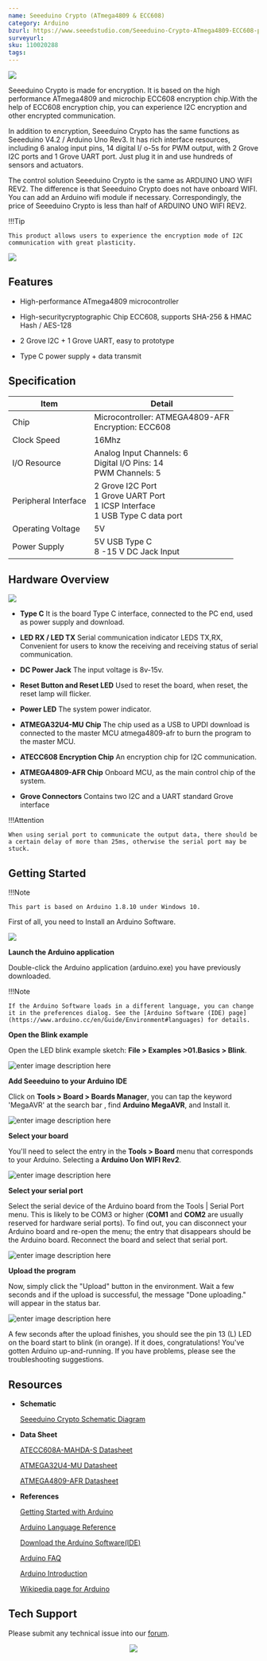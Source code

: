 ```yaml
---
name: Seeeduino Crypto (ATmega4809 & ECC608)
category: Arduino
bzurl: https://www.seeedstudio.com/Seeeduino-Crypto-ATmega4809-ECC608-p-4369.html
surveyurl: 
sku: 110020288
tags:
---
```



![](https://raw.githubusercontent.com/SeeedDocument/Seeeduino-Crypto-ATmega4809-ECC608-/master/img/Seeed-Crypto-ATmega4809-ECC608-wiki.jpg)


Seeeduino Crypto is made for encryption. It is based on the high performance ATmega4809 and microchip ECC608 encryption chip.With the help of ECC608 encryption chip, you can experience I2C encryption and other encrypted communication.


In addition to encryption, Seeeduino Crypto has the same functions as Seeeduino V4.2 / Arduino Uno Rev3. It has rich interface resources, including 6 analog input pins, 14 digital I/ o-5s for PWM output, with 2 Grove I2C ports and 1 Grove UART port. Just plug it in and use hundreds of sensors and actuators.


The control solution Seeeduino Crypto is the same as ARDUINO UNO WIFI REV2. The difference is that Seeeduino Crypto does not have onboard WIFI. You can add an Arduino wifi module if necessary. Correspondingly, the price of Seeeduino Crypto is less than half of ARDUINO UNO WIFI REV2.


!!!Tip

    This product allows users to experience the encryption mode of I2C communication with great plasticity.




<p style=":center"><a href="https://www.seeedstudio.com/Seeeduino-Crypto-ATmega4809-ECC608-p-4369.html" target="_blank"><img src="https://github.com/SeeedDocument/wiki_english/raw/master/docs/images/300px-Get_One_Now_Banner-ragular.png" /></a></p>


## Features


 - High-performance ATmega4809 microcontroller 

 - High-securitycryptographic Chip ECC608, supports SHA-256 & HMAC Hash / AES-128

 - 2 Grove I2C + 1 Grove UART, easy to prototype

 - Type C power supply + data transmit




## Specification

|Item|Detail|
|---|---|
| Chip | Microcontroller: ATMEGA4809-AFR <br> Encryption: ECC608 |
| Clock Speed | 16Mhz |
| I/O Resource |Analog Input Channels: 6<br>Digital I/O Pins: 14<br>PWM Channels: 5|
| Peripheral Interface |2 Grove I2C Port<br>1 Grove UART Port<br>1 ICSP Interface<br>1 USB Type C data port|
| Operating Voltage | 5V|
| Power Supply |5V USB Type C<br>8 -15 V DC Jack Input|


## Hardware Overview


![](https://raw.githubusercontent.com/SeeedDocument/Seeeduino-Crypto-ATmega4809-ECC608-/master/img/Hardware-figure.jpg)



 - **Type C** It is the board Type C interface, connected to the PC end, used as power supply and download.  
 
 - **LED RX / LED TX** Serial communication indicator LEDS TX,RX, Convenient for users to know the receiving and receiving status of serial communication.  
  
 - **DC Power Jack** The input voltage is 8v-15v.

 - **Reset Button and Reset LED** Used to reset the board, when reset, the reset lamp will flicker.

 - **Power LED** The system power indicator.

 - **ATMEGA32U4-MU Chip** The chip used as a USB to UPDI download is connected to the master MCU atmega4809-afr to burn the program to the master MCU.

 - **ATECC608 Encryption Chip** An encryption chip for I2C communication.

 - **ATMEGA4809-AFR Chip** Onboard MCU, as the main control chip of the system.

 - **Grove Connectors** Contains two I2C and a UART standard Grove interface



!!!Attention

    When using serial port to communicate the output data, there should be a certain delay of more than 25ms, otherwise the serial port may be stuck.



## Getting Started


!!!Note

    This part is based on Arduino 1.8.10 under Windows 10.




First of all, you need to Install an Arduino Software.


[![](https://raw.githubusercontent.com/SeeedDocument/Seeeduino_Stalker_V3_1/master/images/Download_IDE.png)](https://www.arduino.cc/en/Main/Software)


**Launch the Arduino application**

Double-click the Arduino application (arduino.exe) you have previously downloaded.


!!!Note
 
    If the Arduino Software loads in a different language, you can change it in the preferences dialog. See the [Arduino Software (IDE) page](https://www.arduino.cc/en/Guide/Environment#languages) for details.




**Open the Blink example**

Open the LED blink example sketch: **File > Examples >01.Basics > Blink**.


![enter image description here](https://raw.githubusercontent.com/SeeedDocument/Seeeduino-Crypto-ATmega4809-ECC608-/master/img/select-blink.png)


**Add Seeeduino to your Arduino IDE**


Click on **Tools > Board > Boards Manager**, you can tap the keyword 'MegaAVR' at the search bar , find **Arduino MegaAVR**, and Install it.




![enter image description here](https://raw.githubusercontent.com/SeeedDocument/Seeeduino-Crypto-ATmega4809-ECC608-/master/img/install.png)




**Select your board**

You'll need to select the entry in the **Tools > Board** menu that corresponds to your Arduino.
Selecting a **Arduino Uon WIFI Rev2**.


![enter image description here](https://raw.githubusercontent.com/SeeedDocument/Seeeduino-Crypto-ATmega4809-ECC608-/master/img/board.png)



**Select your serial port**

Select the serial device of the Arduino board from the Tools | Serial Port menu. This is likely to be COM3 or higher (**COM1** and **COM2** are usually reserved for hardware serial ports). To find out, you can disconnect your Arduino board and re-open the menu; the entry that disappears should be the Arduino board. Reconnect the board and select that serial port.


![enter image description here](https://raw.githubusercontent.com/SeeedDocument/Seeeduino-Crypto-ATmega4809-ECC608-/master/img/port.png)


**Upload the program**


Now, simply click the "Upload" button in the environment. Wait a few seconds and if the upload is successful, the message "Done uploading." will appear in the status bar.


![enter image description here](https://github.com/SeeedDocument/Seeeduino_GPRS/blob/master/img/upload_image.png?raw=true)


A few seconds after the upload finishes, you should see the pin 13 (L) LED on the board start to blink (in orange). If it does, congratulations! You've gotten Arduino up-and-running. If you have problems, please see the troubleshooting suggestions.



## Resources


- **Schematic**    

   [Seeeduino Crypto Schematic Diagram](https://github.com/SeeedDocument/Seeeduino-Crypto-ATmega4809-ECC608-/raw/master/res/Seeeduino-Crypto-(ATmega4809%26ECC608).zip)  

- **Data Sheet**

   [ATECC608A-MAHDA-S Datasheet](https://github.com/SeeedDocument/Seeeduino-Crypto-ATmega4809-ECC608-/raw/master/res/ATECC608A-MAHDA-S-datasheet.pdf)

   [ATMEGA32U4-MU Datasheet](https://github.com/SeeedDocument/Seeeduino-Crypto-ATmega4809-ECC608-/raw/master/res/ATMEGA32U4-MU-datasheet.pdf)

   [ATMEGA4809-AFR Datasheet](https://github.com/SeeedDocument/Seeeduino-Crypto-ATmega4809-ECC608-/raw/master/res/ATMEGA4809-AFR-datasheet.pdf)  

- **References**

   [Getting Started with Arduino](https://www.arduino.cc/en/Guide/HomePage)

   [Arduino Language Reference](https://www.arduino.cc/en/Reference/HomePage)

   [Download the Arduino Software(IDE)](https://www.arduino.cc/en/Main/Software)

   [Arduino FAQ](https://www.arduino.cc/en/Main/FAQ)

   [Arduino Introduction](https://www.arduino.cc/en/guide/introduction)

   [Wikipedia page for Arduino](https://en.wikipedia.org/wiki/Arduino)




## Tech Support


Please submit any technical issue into our [forum](http://forum.seeedstudio.com/).
<br /><p style="text-align:center"><a href="https://www.seeedstudio.com/act-4.html?utm_source=wiki&utm_medium=wikibanner&utm_campaign=newproducts" target="_blank"><img src="https://github.com/SeeedDocument/Wiki_Banner/raw/master/new_product.jpg" /></a></p>                                                                                                                                                                                                                                                                                                                                                                                                                
